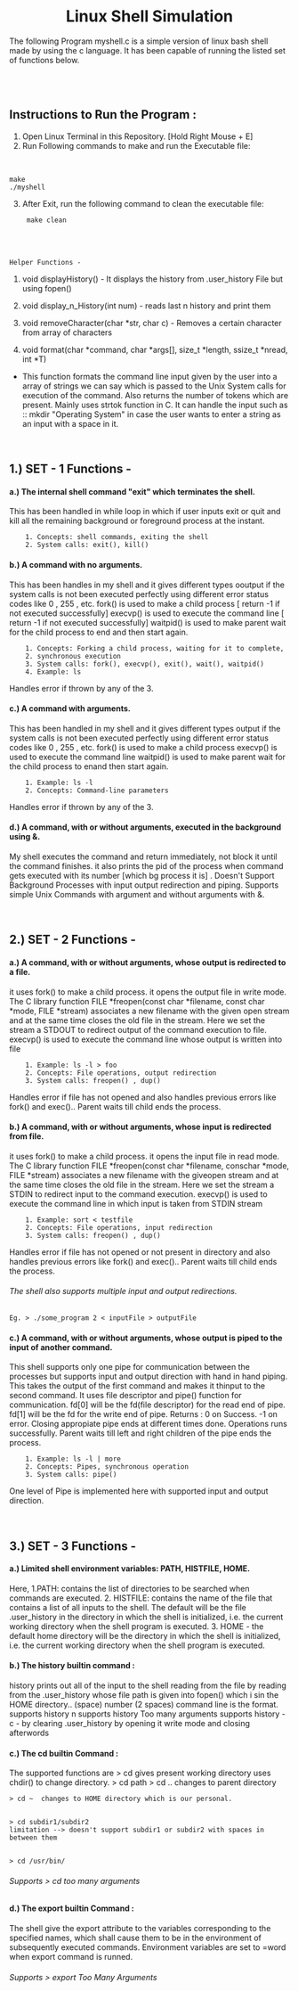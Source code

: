 <h1 style="text-align:center"> Linux Shell Simulation </h1>

The following Program myshell.c is a simple version of linux bash shell made by using the c language. It has been capable of running the listed set of functions below.

<br>
<br>

##  Instructions to Run the Program : 
1. Open Linux Terminal in this Repository.	[Hold Right Mouse + E]
2. Run Following commands to make and run the Executable file: 
<br>

	make
	./myshell

3. After Exit, run the following command to clean the executable file:

		make clean

<br>
<br>


	Helper Functions -

1. void displayHistory() - It displays the history from .user_history File but using fopen()
2. void display_n_History(int num)  - reads last n history and print them
3. void removeCharacter(char *str, char c) - Removes a certain character from array of characters

4. void format(char *command, char *args[], size_t *length, ssize_t *nread, int *T)
- This function formats the command line input given by the user into a array of strings we can say which is passed to the Unix System calls for execution of the command. Also returns the number of tokens which are present. Mainly uses strtok function in C.
It can handle the input such as :: mkdir "Operating System" in case the user wants to enter a string as an input with a space in it.

<br>

## 1.) SET - 1 Functions -

#### a.) The internal shell command "exit" which terminates the shell.  
This has been handled in while loop in which if user inputs exit or quit and kill all the remaining background or foreground process at the instant.

    	1. Concepts: shell commands, exiting the shell
    	2. System calls: exit(), kill()

#### b.)  A command with no arguments.
This has been handles in my shell and it gives different types ooutput if the system calls is not been executed perfectly using different error status codes like 0 , 255 , etc.
fork() is used to make a child process      	[ return -1 if not executed successfully]
execvp() is used to execute the command line    [ return -1 if not executed successfully]
waitpid() is used to make parent wait for the child process to end and then start again.

    	1. Concepts: Forking a child process, waiting for it to complete,
    	2. synchronous execution
    	3. System calls: fork(), execvp(), exit(), wait(), waitpid()
    	4. Example: ls

Handles error if thrown by any of the 3.

#### c.) **A command with arguments.**
This has been handled in my shell and it gives different types output if the system calls is not been executed perfectly using different error status codes like 0 , 255 , etc.
fork() is used to make a child process
execvp() is used to execute the command line
waitpid() is used to make parent wait for the child process to enand then start again.

    	1. Example: ls -l
    	2. Concepts: Command-line parameters

Handles error if thrown by any of the 3.

#### d.) A command, with or without arguments, executed in the background using &.
My shell executes the command and return immediately, not block it until the command finishes. it also prints the pid of the process when command gets executed with its number [which bg process it is] . Doesn't Support Background Processes with input output redirection and piping. Supports simple Unix Commands with argument and without arguments with &.

<br>

## 2.) SET - 2 Functions -

#### a.) A command, with or without arguments, whose output is redirected to a file.
it uses fork() to make a child process.
it opens the output file in write mode.
The C library function FILE *freopen(const char *filename, const char *mode, FILE *stream) associates a new filename with the given open stream and at the same time closes the old file in the stream. Here we set the stream a STDOUT to redirect output of the command execution to file.
execvp() is used to execute the command line whose output is written into file

    	1. Example: ls -l > foo
    	2. Concepts: File operations, output redirection
    	3. System calls: freopen() , dup()

Handles error if file has not opened and also handles previous errors like fork() and exec().. Parent waits till child ends the process.

#### b.) A command, with or without arguments, whose input is redirected from file.
it uses fork() to make a child process.
it opens the input file in read mode.
The C library function FILE *freopen(const char *filename, conschar *mode, FILE *stream) associates a new filename with the giveopen stream and at the same time closes the old file in the stream. Here we set the stream a STDIN to redirect input to the command execution.
execvp() is used to execute the command line in which input is taken from STDIN stream

		1. Example: sort < testfile
    	2. Concepts: File operations, input redirection
    	3. System calls: freopen() , dup()

Handles error if file has not opened or not present in directory and also handles previous errors like fork() and exec()..
Parent waits till child ends the process.

###### The shell also supports multiple input and output redirections.
	Eg. > ./some_program 2 < inputFile > outputFile

#### c.) A command, with or without arguments, whose output is piped to the input of another command.
This shell supports only one pipe for communication between the processes but supports input and output direction with hand in hand piping. This takes the output of the first command and makes it thinput to the second command.
It uses file descriptor and pipe() function for communication. fd[0] will be the fd(file descriptor) for the read end of pipe. fd[1] will be the fd for the write end of pipe.
Returns : 0 on Success. -1 on error.
Closing appropiate pipe ends at different times done.
Operations runs successfully.
Parent waits till left and right children of the pipe ends the process.


    	1. Example: ls -l | more
    	2. Concepts: Pipes, synchronous operation
    	3. System calls: pipe()

One level of Pipe is implemented here with supported input and output direction.

<br>

## 3.) SET - 3 Functions -

#### a.) Limited shell environment variables: PATH, HISTFILE, HOME.

Here, 1.PATH: contains the list of directories to be searched when commands are executed. 2. HISTFILE: contains the name of the file that contains a list of all inputs to the shell. The default will be the file .user_history in the directory in which the shell is initialized, i.e. the current working directory when the shell program is executed. 3. HOME - the default home directory will be the directory in which the shell is initialized, i.e. the current working directory when the shell program is executed.

#### b.) The history builtin command :

history prints out all of the input to the shell reading from the file by reading from the .user_history whose file path is given into fopen() which i sin the HOME directory..
(space) number (2 spaces) command line is the format.
supports history n
supports history Too many arguments
supports history -c - by clearing .user_history by opening it write mode and closing afterwords

#### c.) The cd builtin Command :

The supported functions are > cd gives present working directory
uses chdir() to change directory. > cd path > cd .. changes to parent directory

    > cd ~  changes to HOME directory which is our personal.


    > cd subdir1/subdir2 
	limitation --> doesn't support subdir1 or subdir2 with spaces in between them


    > cd /usr/bin/

###### Supports > cd too many arguments

#### d.) The export builtin Command :

The shell give the export attribute to the variables corresponding
to the specified names, which shall cause them to be in the
environment of subsequently executed commands. Environment variables
are set to =word when export command is runned.

###### Supports > export Too Many Arguments
